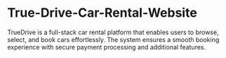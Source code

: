 # True-Drive-Car-Rental-Website
TrueDrive is a full-stack car rental platform that enables users to browse, select, and book cars effortlessly. The system ensures a smooth booking experience with secure payment processing and additional features.
